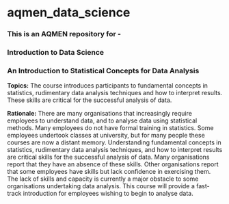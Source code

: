 # aqmen_data_science

### This is an AQMEN repository for -  
### Introduction to Data Science
### An Introduction to Statistical Concepts for Data Analysis

**Topics:** The course introduces participants to fundamental concepts in statistics, rudimentary data analysis techniques and how to interpret results. These skills are critical for the successful analysis of data.

**Rationale:** There are many organisations that increasingly require employees to understand data, and to analyse data using statistical methods. Many employees do not have formal training in statistics. Some employees undertook classes at university, but for many people these courses are now a distant memory. Understanding fundamental concepts in statistics, rudimentary data analysis techniques, and how to interpret results are critical skills for the successful analysis of data. Many organisations report that they have an absence of these skills. Other organisations report that some employees have skills but lack confidence in exercising them. The lack of skills and capacity is currently a major obstacle to some organisations undertaking data analysis. This course will provide a fast-track introduction for employees wishing to begin to analyse data.
